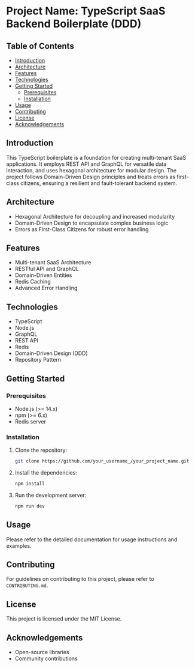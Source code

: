 # Project Name: TypeScript SaaS Backend Boilerplate (DDD)

## Table of Contents

- [Introduction](#introduction)
- [Architecture](#architecture)
- [Features](#features)
- [Technologies](#technologies)
- [Getting Started](#getting-started)
  - [Prerequisites](#prerequisites)
  - [Installation](#installation)
- [Usage](#usage)
- [Contributing](#contributing)
- [License](#license)
- [Acknowledgements](#acknowledgements)

## Introduction

This TypeScript boilerplate is a foundation for creating multi-tenant SaaS applications. It employs REST API and GraphQL for versatile data interaction, and uses hexagonal architecture for modular design. The project follows Domain-Driven Design principles and treats errors as first-class citizens, ensuring a resilient and fault-tolerant backend system.

## Architecture

- Hexagonal Architecture for decoupling and increased modularity
- Domain-Driven Design to encapsulate complex business logic
- Errors as First-Class Citizens for robust error handling

## Features

- Multi-tenant SaaS Architecture
- RESTful API and GraphQL
- Domain-Driven Entities
- Redis Caching
- Advanced Error Handling

## Technologies

- TypeScript
- Node.js
- GraphQL
- REST API
- Redis
- Domain-Driven Design (DDD)
- Repository Pattern

## Getting Started

### Prerequisites

- Node.js (>= 14.x)
- npm (>= 6.x)
- Redis server

### Installation

1. Clone the repository:
    ```bash
    git clone https://github.com/your_username_/your_project_name.git
    ```

2. Install the dependencies:
    ```bash
    npm install
    ```

3. Run the development server:
    ```bash
    npm run dev
    ```

## Usage

Please refer to the detailed documentation for usage instructions and examples.

## Contributing

For guidelines on contributing to this project, please refer to `CONTRIBUTING.md`.

## License

This project is licensed under the MIT License.

## Acknowledgements

- Open-source libraries
- Community contributions
